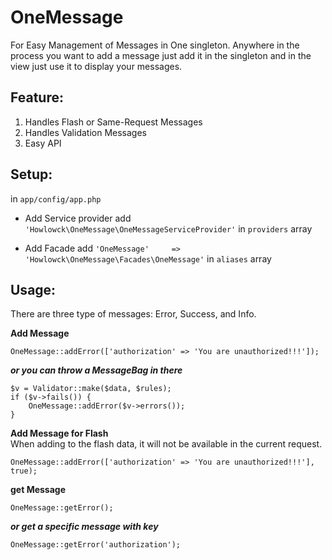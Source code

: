 # OneMessage

For Easy Management of Messages in One singleton.  Anywhere in the process you want to add a message just add it in the singleton and in the view just use it to display your messages.

## Feature:
1. Handles Flash or Same-Request Messages
2. Handles Validation Messages
3. Easy API

## Setup:

in `app/config/app.php`

- Add Service provider
add `'Howlowck\OneMessage\OneMessageServiceProvider'` in `providers` array

- Add Facade
add `'OneMessage'	  => 'Howlowck\OneMessage\Facades\OneMessage'` in `aliases` array

## Usage:

There are three type of messages: Error, Success, and Info.

**Add Message**

	OneMessage::addError(['authorization' => 'You are unauthorized!!!']);

  ***or you can throw a MessageBag in there***

	$v = Validator::make($data, $rules);
	if ($v->fails()) {
		OneMessage::addError($v->errors());
	}
	

**Add Message for Flash**  
When adding to the flash data, it will not be available in the current request.

	OneMessage::addError(['authorization' => 'You are unauthorized!!!'], true);


**get Message**

	OneMessage::getError();

  ***or get a specific message with key***

	OneMessage::getError('authorization');